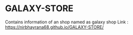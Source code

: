 # GALAXY-STORE
Contains information of an shop named as galaxy shop
Link : https://nirbhayrana68.github.io/GALAXY-STORE/
